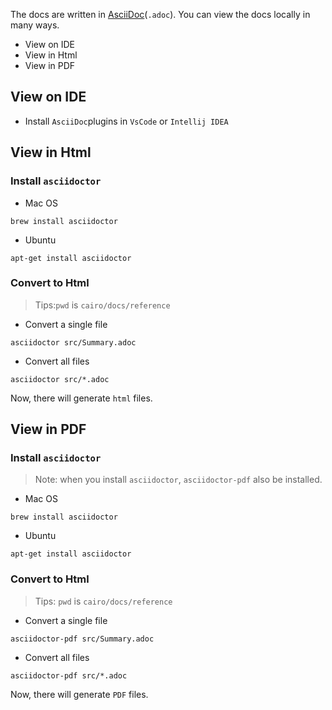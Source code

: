 The docs are written in [AsciiDoc](https://asciidoc.org/)(`.adoc`). You can view the docs locally in many ways.

- View on IDE
- View in Html
- View in PDF

## View on IDE

- Install `AsciiDoc`plugins in `VsCode` or `Intellij IDEA`

## View in Html
### Install `asciidoctor`

- Mac OS

`brew install asciidoctor`

- Ubuntu

`apt-get install asciidoctor`
### Convert to Html
> Tips:`pwd` is `cairo/docs/reference`

- Convert a single file

`asciidoctor src/Summary.adoc`

- Convert all files

`asciidoctor src/*.adoc`

Now, there will generate `html` files.

## View in PDF
### Install `asciidoctor`
> Note: when you install `asciidoctor`, `asciidoctor-pdf` also be installed.

- Mac OS

`brew install asciidoctor`

- Ubuntu

`apt-get install asciidoctor`


### Convert to Html
> Tips: `pwd` is `cairo/docs/reference`

- Convert a single file

`asciidoctor-pdf src/Summary .adoc`

- Convert all files

`asciidoctor-pdf src/*.adoc`

Now, there will generate `PDF` files.
